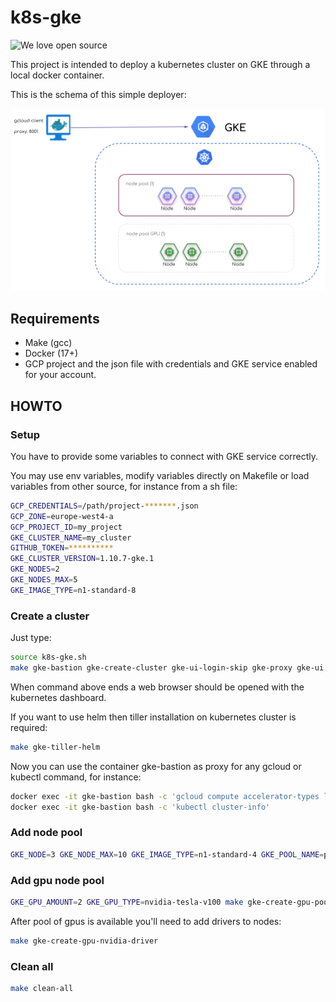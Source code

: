 # k8s-gke
![We love open source](https://badges.frapsoft.com/os/v1/open-source.svg?v=103 "We love open source")

This project is intended to deploy a kubernetes cluster on GKE through a 
local docker container.

This is the schema of this simple deployer:

![k8s on GKE](schema.png)

## Requirements

- Make (gcc)
- Docker (17+)
- GCP project and the json file with credentials and GKE service enabled for your account.

## HOWTO

### Setup 

You have to provide some variables to connect with GKE service correctly.

You may use env variables, modify variables directly on Makefile or load variables from other source, for instance from a sh file:

```bash
GCP_CREDENTIALS=/path/project-*******.json
GCP_ZONE=europe-west4-a
GCP_PROJECT_ID=my_project
GKE_CLUSTER_NAME=my_cluster
GITHUB_TOKEN=**********
GKE_CLUSTER_VERSION=1.10.7-gke.1
GKE_NODES=2
GKE_NODES_MAX=5
GKE_IMAGE_TYPE=n1-standard-8
```

### Create a cluster

Just type:

```bash
source k8s-gke.sh
make gke-bastion gke-create-cluster gke-ui-login-skip gke-proxy gke-ui 
```

When command above ends a web browser should be opened with the kubernetes dashboard.

If you want to use helm then tiller installation on kubernetes cluster is required:
```bash
make gke-tiller-helm
```

Now you can use the container gke-bastion as proxy for any gcloud or kubectl command, for instance:

```bash
docker exec -it gke-bastion bash -c 'gcloud compute accelerator-types list'
docker exec -it gke-bastion bash -c 'kubectl cluster-info'
```

### Add node pool

```bash
GKE_NODE=3 GKE_NODE_MAX=10 GKE_IMAGE_TYPE=n1-standard-4 GKE_POOL_NAME=poor make gke-create-pool 
```


### Add gpu node pool

```bash
GKE_GPU_AMOUNT=2 GKE_GPU_TYPE=nvidia-tesla-v100 make gke-create-gpu-pool 
```

After pool of gpus is available you'll need to add drivers to nodes: 

```bash
make gke-create-gpu-nvidia-driver
```

### Clean all

```bash
make clean-all
```
